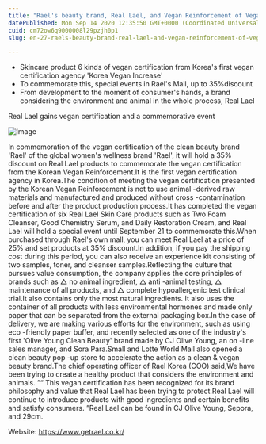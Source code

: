 ```yaml
---
title: "Rael's beauty brand, Real Lael, and Vegan Reinforcement of Vegan Certification Event."
datePublished: Mon Sep 14 2020 12:35:50 GMT+0000 (Coordinated Universal Time)
cuid: cm72ow6q9000008l29pzjh0p1
slug: en-27-raels-beauty-brand-real-lael-and-vegan-reinforcement-of-vegan-certification-event

---
```



- Skincare product 6 kinds of vegan certification from Korea's first vegan certification agency 'Korea Vegan Increase'
- To commemorate this, special events in Rael's Mall, up to 35%discount
- From development to the moment of consumer's hands, a brand considering the environment and animal in the whole process, Real Lael

Real Lael gains vegan certification and a commemorative event

![Image](https://cdn.hashnode.com/res/hashnode/image/upload/v1739411829581/76ede28e-3713-430b-8897-856cfe901fad.jpeg)

In commemoration of the vegan certification of the clean beauty brand 'Rael' of the global women's wellness brand 'Rael', it will hold a 35% discount on Real Lael products to commemorate the vegan certification from the Korean Vegan Reinforcement.It is the first vegan certification agency in Korea.The condition of meeting the vegan certification presented by the Korean Vegan Reinforcement is not to use animal -derived raw materials and manufactured and produced without cross -contamination before and after the product production process.It has completed the vegan certification of six Real Lael Skin Care products such as Two Foam Cleanser, Good Chemistry Serum, and Daily Restoration Cream, and Real Lael will hold a special event until September 21 to commemorate this.When purchased through Rael's own mall, you can meet Real Lael at a price of 25% and set products at 35% discount.In addition, if you pay the shipping cost during this period, you can also receive an experience kit consisting of two samples, toner, and cleanser samples.Reflecting the culture that pursues value consumption, the company applies the core principles of brands such as △ no animal ingredient, △ anti -animal testing, △ maintenance of all products, and △ complete hypoallergenic test clinical trial.It also contains only the most natural ingredients. It also uses the container of all products with less environmental hormones and made only paper that can be separated from the external packaging box.In the case of delivery, we are making various efforts for the environment, such as using eco -friendly paper buffer, and recently selected as one of the industry's first 'Olive Young Clean Beauty' brand made by CJ Olive Young, an on -line sales manager, and Sora Para.Small and Lotte World Mall also opened a clean beauty pop -up store to accelerate the action as a clean & vegan beauty brand.The chief operating officer of Rael Korea (COO) said,We have been trying to create a healthy product that considers the environment and animals. ”“ This vegan certification has been recognized for its brand philosophy and value that Real Lael has been trying to protect.Real Lael will continue to introduce products with good ingredients and certain benefits and satisfy consumers. ”Real Lael can be found in CJ Olive Young, Sepora, and 29cm.

Website: https://www.getrael.co.kr/